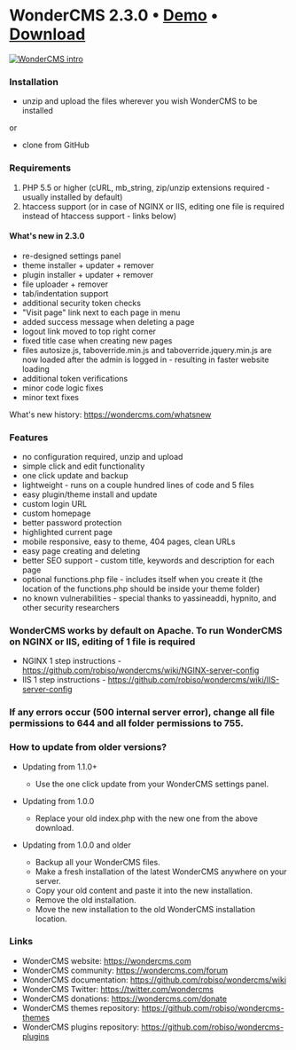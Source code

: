 # WonderCMS 2.3.0  • [Demo](https://www.wondercms.com/demo) • [Download](https://github.com/robiso/wondercms/releases/download/2.3.0/WonderCMS-2.3.0.zip)

<a href="https://www.wondercms.com" title="WonderCMS website"><img src="https://www.wondercms.com/WonderCMS-intro.png?v=2" alt="WonderCMS intro" /></a>

### Installation
- unzip and upload the files wherever you wish WonderCMS to be installed

or

- clone from GitHub

### Requirements
1. PHP 5.5 or higher (cURL, mb_string, zip/unzip extensions required - usually installed by default)
2. htaccess support (or in case of NGINX or  IIS, editing one file is required instead of htaccess support - links below)

#### What's new in 2.3.0
- re-designed settings panel
- theme installer + updater + remover
- plugin installer + updater + remover
- file uploader + remover
- tab/indentation support
- additional security token checks
- "Visit page" link next to each page in menu
- added success message when deleting a page
- logout link moved to top right corner
- fixed title case when creating new pages
- files autosize.js, taboverride.min.js and taboverride.jquery.min.js are now loaded after the admin is logged in - resulting in faster website loading
- additional token verifications
- minor code logic fixes
- minor text fixes

What's new history: https://wondercms.com/whatsnew

### Features
 - no configuration required, unzip and upload
 - simple click and edit functionality
 - one click update and backup
 - lightweight - runs on a couple hundred lines of code and 5 files
 - easy plugin/theme install and update
 - custom login URL
 - custom homepage
 - better password protection
 - highlighted current page
 - mobile responsive, easy to theme, 404 pages, clean URLs
 - easy page creating and deleting
 - better SEO support - custom title, keywords and description for each page
 - optional functions.php file - includes itself when you create it (the location of the functions.php should be inside your theme folder)
 - no known vulnerabilities - special thanks to yassineaddi, hypnito, and other security researchers

### WonderCMS works by default on Apache. To run WonderCMS on NGINX or IIS, editing of 1 file is required
- NGINX 1 step instructions - https://github.com/robiso/wondercms/wiki/NGINX-server-config
- IIS 1 step instructions - https://github.com/robiso/wondercms/wiki/IIS-server-config

### If any errors occur (500 internal server error), change all file permissions to 644 and all folder permissions to 755.

### How to update from older versions?
- Updating from 1.1.0+
  - Use the one click update from your WonderCMS settings panel.

- Updating from 1.0.0
  - Replace your old index.php with the new one from the above download.

- Updating from 1.0.0 and older
  - Backup all your WonderCMS files.
  - Make a fresh installation of the latest WonderCMS anywhere on your server.
  - Copy your old content and paste it into the new installation.
  - Remove the old installation.
  - Move the new installation to the old WonderCMS installation location.

### Links
- WonderCMS website: https://wondercms.com
- WonderCMS community: https://wondercms.com/forum
- WonderCMS documentation: https://github.com/robiso/wondercms/wiki
- WonderCMS Twitter: https://twitter.com/wondercms
- WonderCMS donations: https://wondercms.com/donate
- WonderCMS themes repository: https://github.com/robiso/wondercms-themes
- WonderCMS plugins repository: https://github.com/robiso/wondercms-plugins
